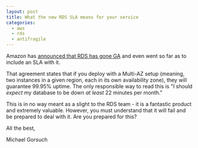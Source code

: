 ```yaml
---
layout: post
title: What the new RDS SLA means for your service
categories:
  - aws
  - rds
  - antifragile
---
```


Amazon has [announced that RDS has gone GA](http://aws.amazon.com/about-aws/whats-new/2013/06/05/amazon-rds-ga-sla/) and even went so far as to include an SLA with it.

That agreement states that if you deploy with a Multi-AZ setup (meaning, two instances in a given region, each in its own availability zone), they will guarantee 99.95% uptime.  The only  responsible way to read this is "I should _expect_ my database to be down _at least_ 22 minutes per month."

This is in no way meant as a slight to the RDS team - it is a fantastic product and extremely valuable.  However, you must understand that it will fail and be prepared to deal with it.  Are you prepared for this?

All the best,

Michael Gorsuch
